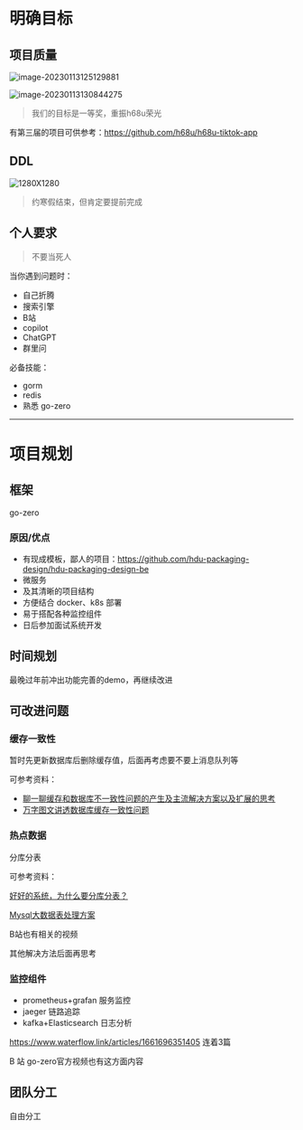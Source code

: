 # 明确目标

## 项目质量

![image-20230113125129881](https://image.nickxu.me/202301131251144.png)

<img src="https://image.nickxu.me/202301131308304.png" alt="image-20230113130844275"  />

> 我们的目标是一等奖，重振h68u荣光

有第三届的项目可供参考：https://github.com/h68u/h68u-tiktok-app

## DDL

![1280X1280](https://image.nickxu.me/202301131254144.PNG)

> 约寒假结束，但肯定要提前完成

## 个人要求

> 不要当死人

当你遇到问题时：

- 自己折腾
- 搜索引擎
- B站
- copilot
- ChatGPT
- 群里问

必备技能：

- gorm
- redis
- 熟悉 go-zero

---

# 项目规划

## 框架

go-zero

### 原因/优点

- 有现成模板，鄙人的项目：https://github.com/hdu-packaging-design/hdu-packaging-design-be
- 微服务
- 及其清晰的项目结构
- 方便结合 docker、k8s 部署
- 易于搭配各种监控组件
- 日后参加面试系统开发

## 时间规划

最晚过年前冲出功能完善的demo，再继续改进

## 可改进问题

### 缓存一致性

暂时先更新数据库后删除缓存值，后面再考虑要不要上消息队列等

可参考资料：

- [聊一聊缓存和数据库不一致性问题的产生及主流解决方案以及扩展的思考](https://juejin.cn/post/7156237969202872350)
- [万字图文讲透数据库缓存一致性问题](https://juejin.cn/post/7168291215753314311)

### 热点数据

分库分表

可参考资料：

[好好的系统，为什么要分库分表？](https://juejin.cn/post/7155784807702593572)

[Mysql大数据表处理方案](https://juejin.cn/post/7146016771936354312)

B站也有相关的视频

其他解决方法后面再思考

### 监控组件

- prometheus+grafan 服务监控 
- jaeger 链路追踪
- kafka+Elasticsearch 日志分析

https://www.waterflow.link/articles/1661696351405 连着3篇

B 站 go-zero官方视频也有这方面内容

## 团队分工

自由分工

